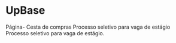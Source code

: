 # UpBase
Página- Cesta de compras Processo seletivo para vaga de estágio 
Processo seletivo para vaga de estágio.
